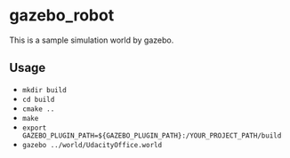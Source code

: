 # gazebo_robot
This is a sample simulation world by gazebo.

## Usage
- `mkdir build`
- `cd build`
- `cmake ..`
- `make`
- `export GAZEBO_PLUGIN_PATH=${GAZEBO_PLUGIN_PATH}:/YOUR_PROJECT_PATH/build`
- `gazebo ../world/UdacityOffice.world`